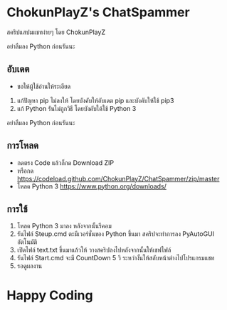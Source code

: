 # ChokunPlayZ's ChatSpammer
สคริปแสปมแชทง่ายๆ โดย ChokunPlayZ

อย่าลืมลง Python ก่อนรันนะ

## อับเดต
- ขอให้ผู้ใช้อ่านให้ระเอียด
1. แก้ปัญหา pip ไม่ลงให้ โดยบังคับให้อับเดต pip และบังคับให้ใช้ pip3
2. แก้ Python รันไม่ถูกวิธี โดยบังคับใด้ใช้ Python 3

อย่าลืมลง Python ก่อนรันนะ

## การโหลด
- กดตรง Code แล้วก็กด Download ZIP
- หรือกด https://codeload.github.com/ChokunPlayZ/ChatSpammer/zip/master
- โหลด Python 3 https://www.python.org/downloads/

## การใช้
1. โหลด Python 3 มาลง หลังจากนั้นรีคอม
2. รันไฟล์ Steup.cmd ตะมีเวอร์ชั่นของ Python ขึ้นมา
สคริปจะทำการลง PyAutoGUI อัตโนมัติ
3. เปิดไฟล์ text.txt ขึ้นมาแล้วให้ วางสคริปลงไปหลังจากนั้นให้เชฟไฟล์
4. รันไฟล์ Start.cmd จะมี CountDown 5 วิ ระหว่างั้นให้สลับหน้าต่างไปโปรแกรมแชท
5. รอดูผลงาน

# Happy Coding
